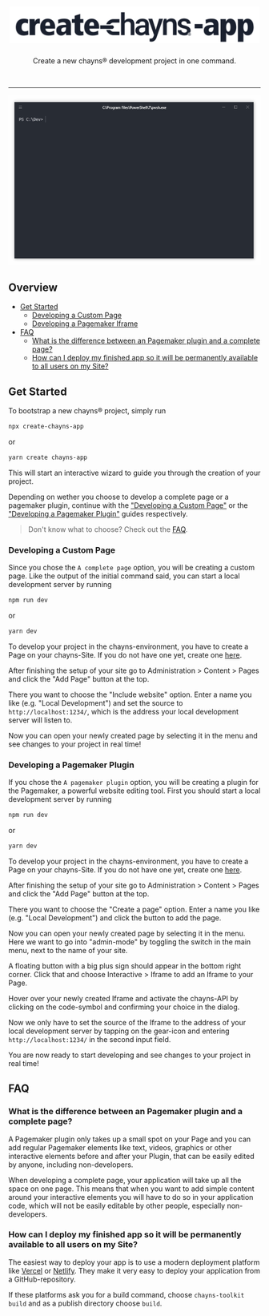 <div align="center">
    <h1>
        <img src="https://raw.githubusercontent.com/TobitSoftware/create-chayns-app/HEAD/assets/logo.png" width="500px" alt="create-chayns-app" />
    </h1>
    <p>Create a new chayns® development project in one command.</p>
    <div>
        <img src="https://img.shields.io/github/license/TobitSoftware/create-chayns-app?style=for-the-badge" alt="" />
        <img src="https://img.shields.io/npm/v/create-chayns-app?style=for-the-badge" alt="" />
        <img src="https://img.shields.io/github/last-commit/TobitSoftware/create-chayns-app?style=for-the-badge" alt="" />
        <img src="https://img.shields.io/github/issues-raw/TobitSoftware/create-chayns-app?style=for-the-badge" alt="" />
    </div>
    <hr />
    <img src="https://raw.githubusercontent.com/TobitSoftware/create-chayns-app/HEAD/assets/demo.gif" alt="Demo of using create-chayns-app">
</div>

## Overview

-   [Get Started](#get-started)
    -   [Developing a Custom Page](#developing-a-custom-page)
    -   [Developing a Pagemaker Iframe](#developing-a-pagemaker-iframe)
-   [FAQ](#faq)
    -   [What is the difference between an Pagemaker plugin and a complete page?](#what-is-the-difference-between-an-pagemaker-plugin-and-a-complete-page)
    -   [How can I deploy my finished app so it will be permanently available to all users on my Site?](#how-can-i-deploy-my-finished-app-so-it-will-be-permanently-available-to-all-users-on-my-site)

## Get Started

To bootstrap a new chayns® project, simply run

```bash
npx create-chayns-app
```

or

```bash
yarn create chayns-app
```

This will start an interactive wizard to guide you through the creation of your
project.

Depending on wether you choose to develop a complete page or a pagemaker plugin,
continue with the ["Developing a Custom Page"](#developing-a-custom-page) or the
["Developing a Pagemaker Plugin"](#developing-a-pagemaker-plugin) guides
respectively.

> Don't know what to choose? Check out the
> [FAQ](#what-is-the-difference-between-an-pagemaker-plugin-and-a-complete-page).

### Developing a Custom Page

Since you chose the `A complete page` option, you will be creating a custom
page. Like the output of the initial command said, you can start a local
development server by running

```bash
npm run dev
```

or

```bash
yarn dev
```

To develop your project in the chayns-environment, you have to create a Page on
your chayns-Site. If you do not have one yet, create one
[here](https://chayns.net/).

After finishing the setup of your site go to Administration > Content > Pages
and click the "Add Page" button at the top.

There you want to choose the "Include website" option. Enter a name you like
(e.g. "Local Development") and set the source to `http://localhost:1234/`, which
is the address your local development server will listen to.

Now you can open your newly created page by selecting it in the menu and see
changes to your project in real time!

### Developing a Pagemaker Plugin

If you chose the `A pagemaker plugin` option, you will be creating a plugin for
the Pagemaker, a powerful website editing tool. First you should start a local
development server by running

```bash
npm run dev
```

or

```bash
yarn dev
```

To develop your project in the chayns-environment, you have to create a Page on
your chayns-Site. If you do not have one yet, create one
[here](https://chayns.net/).

After finishing the setup of your site go to Administration > Content > Pages
and click the "Add Page" button at the top.

There you want to choose the "Create a page" option. Enter a name you like (e.g.
"Local Development") and click the button to add the page.

Now you can open your newly created page by selecting it in the menu. Here we
want to go into "admin-mode" by toggling the switch in the main menu, next to
the name of your site.

A floating button with a big plus sign should appear in the bottom right corner.
Click that and choose Interactive > Iframe to add an Iframe to your Page.

Hover over your newly created Iframe and activate the chayns-API by clicking on
the code-symbol and confirming your choice in the dialog.

Now we only have to set the source of the Iframe to the address of your local
development server by tapping on the gear-icon and entering
`http://localhost:1234/` in the second input field.

You are now ready to start developing and see changes to your project in real
time!

## FAQ

### What is the difference between an Pagemaker plugin and a complete page?

A Pagemaker plugin only takes up a small spot on your Page and you can add
regular Pagemaker elements like text, videos, graphics or other interactive
elements before and after your Plugin, that can be easily edited by anyone,
including non-developers.

When developing a complete page, your application will take up all the space on
one page. This means that when you want to add simple content around your
interactive elements you will have to do so in your application code, which will
not be easily editable by other people, especially non-developers.

### How can I deploy my finished app so it will be permanently available to all users on my Site?

The easiest way to deploy your app is to use a modern deployment platform like
[Vercel](https://vercel.com/home) or [Netlify](https://www.netlify.com/). They
make it very easy to deploy your application from a GitHub-repository.

If these platforms ask you for a build command, choose `chayns-toolkit build`
and as a publish directory choose `build`.
